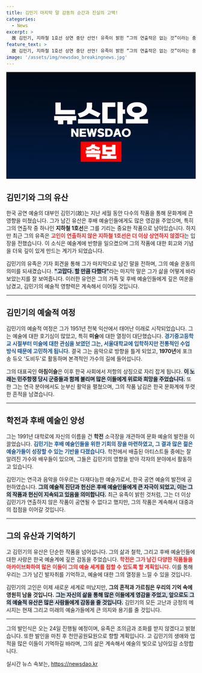 ```yaml
---
title: 김민기 마지막 말 감동의 순간과 진실의 고백!
categories:
  - News
excerpt: >
  故 김민기, 지하철 1호선 상연 중단 선언! 유족이 밝힌 “그의 연출작은 없는 것”이라는 충격 발언이 극단 학전의 새로운 방향성을 시사한다. 그의 유언과 작품에 대한 애정, 그리고 후배 예술인 양성의 이야기를 담은 특별한 순간을 놓치지 마세요!
feature_text: >
  故 김민기, 지하철 1호선 상연 중단 선언! 유족이 밝힌 “그의 연출작은 없는 것”이라는 충격 발언이 극단 학전의 새로운 방향성을 시사한다. 그의 유언과 작품에 대한 애정, 그리고 후배 예술인 양성의 이야기를 담은 특별한 순간을 놓치지 마세요!
image: '/assets/img/newsdao_breakingnews.jpg'
---
```


<p><img src="/assets/img/newsdao_breakingnews.jpg" alt="flaretime 속보" /></p>

<h2 data-ke-size="size26">김민기와 그의 유산</h2>

<p data-ke-size="size16">한국 공연 예술의 대부인 김민기(故)는 지난 세월 동안 다수의 작품을 통해 문화계에 큰 영향을 미쳤습니다. 그가 남긴 유산은 후배 예술인들에게도 많은 영감을 주었으며, 특히 그의 연출작 중 하나인 <b>지하철 1호선</b>은 그를 기리는 중요한 작품으로 남아있습니다. 하지만 최근 그의 유족은 <b><span style="color: #ee2323;">고인이 연출하지 않은 지하철 1호선은 더 이상 상연하지 않겠다</span></b>는 입장을 전했습니다. 이 소식은 예술계에 반향을 일으켰으며 그의 작품에 대한 회고와 기념을 더욱 깊이 있게 만드는 계기가 되었습니다.</p>

<p data-ke-size="size16">김민기의 유족은 기자 회견을 통해 그가 마지막으로 남긴 말을 전하며, 그의 예술 운동의 의미를 되새겼습니다. <b><span style="background-color: #21538527;">"고맙다. 할 만큼 다했다"</span></b>라는 마지막 말은 그가 삶을 어떻게 바라보았는지를 잘 보여줍니다. 이러한 유언은 그의 가족 및 후배 예술인들에게 깊은 여운을 남겼고, 김민기의 예술적 영향력은 계속해서 이어질 것입니다.</p>

<hr>

<h2 data-ke-size="size26">김민기의 예술적 여정</h2>

<p data-ke-size="size16">김민기의 예술적 여정은 그가 1951년 전북 익산에서 태어난 이래로 시작되었습니다. 그는 예술에 대한 호기심이 많았고, 특히 <b>미술</b>에 대한 열정이 대단했습니다. <b><span style="color: #1a5490;">경기중고등학교 시절부터 미술에 대한 관심을 보였던 그는, 서울대학교에 입학하지만 전통적인 수업 방식 때문에 고민하게 됩니다.</span></b> 결국 그는 음악으로 방향을 틀게 되었고, <b>1970년</b>에 포크송 듀오 '도비두'로 활동하며 본격적인 가수의 길에 들어섭니다.</p>

<p data-ke-size="size16">그의 대표곡인 <b>아침이슬</b>은 이후 한국 사회에서 저항의 상징으로 자리 잡게 됩니다. <b><span style="background-color: #21538527;">이 노래는 민주항쟁 당시 군중들과 함께 불리며 많은 이들에게 위로와 희망을 주었습니다.</span></b> 또한 그는 연극 분야에서도 눈부신 활약을 펼쳤으며, 그의 작품 남김은 한국 문화계에 뚜렷한 흔적을 남겼습니다.</p>

<hr>

<h2 data-ke-size="size26">학전과 후배 예술인 양성</h2>

<p data-ke-size="size16">그는 1991년 대학로에 자신의 이름을 건 <b>학전</b> 소극장을 개관하여 문화 예술의 발전을 이끌었습니다. <b><span style="color: #1a5490;">김민기는 후배 예술인들을 위한 기회의 장을 마련하였고, 그 결과 많은 젊은 예술가들이 성장할 수 있는 기반을 다졌습니다.</span></b> 학전에서 배출된 아티스트들 중에는 잘 알려진 가수와 배우들이 있으며, 그들은 김민기의 영향을 받아 각자의 분야에서 활동하고 있습니다.</p>

<p data-ke-size="size16">김민기는 연극과 음악을 아우르는 다재다능한 예술가로서, 한국 공연 예술의 발전에 공헌하였습니다. <b><span style="background-color: #21538527;">그의 예술적 진단과 헌신은 후배 예술인들에게 큰 자극이 되었고, 이는 그의 작품과 헌신이 지속되고 있음을 의미합니다.</span></b> 최근 유족이 밝힌 것처럼, 그는 더 이상 김민기가 연출하지 않은 작품이 공연될 수 없다고 했지만, 그의 작품은 계속해서 대중과의 접점을 이어갈 것입니다.</p>

<hr>

<h2 data-ke-size="size26">그의 유산과 기억하기</h2>

<p data-ke-size="size16">고 김민기의 유산은 단순한 작품을 넘어섭니다. 그의 삶과 철학, 그리고 후배 예술인들에 대한 사랑은 한국 예술계에 깊은 감동을 주었습니다. <b><span style="color: #ee2323;">학전은 그가 남긴 다양한 작품들을 아카이브화하여 많은 이들이 그의 예술 세계를 접할 수 있도록 할 계획입니다.</span></b> 이를 통해 우리는 그가 남긴 발자취를 기억하고, 예술에 대한 그의 열정을 느낄 수 있을 것입니다.</p>

<p data-ke-size="size16">김민기의 고인은 이제 새로운 세계로 떠났지만, <b>그의 흔적과 가르침은 우리의 기억 속에 영원히 남을 것입니다.</b> <b><span style="background-color: #21538527;">그는 자신의 삶을 통해 많은 이들에게 영감을 주었고, 앞으로도 그의 예술적 유산은 많은 사람들에게 감동을 줄 것입니다.</span></b> 김민기의 모든 고난과 긍정의 메시지는 현재 그리고 미래의 예술가들에게 큰 의지와 용기를 줄 것입니다.</p>

<hr>

<p data-ke-size="size16">그의 발인식은 오는 24일 진행될 예정이며, 유족은 조의금과 조화를 받지 않겠다고 밝혔습니다. 또한 발인을 마친 후 천안공원묘원으로 향할 계획입니다. 고 김민기의 생애와 업적을 많은 이들이 기억하길 바라며, 그의 삶은 계속해서 예술의 빛으로 남아있길 소망합니다.</p>
실시간 뉴스 속보는, <a href="https://newsdao.kr" rel="dofollow">https://newsdao.kr</a>


